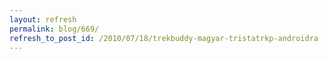 ```yaml
---
layout: refresh
permalink: blog/669/
refresh_to_post_id: /2010/07/18/trekbuddy-magyar-tristatrkp-androidra
---
```

